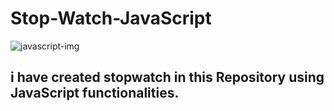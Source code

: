 # Stop-Watch-JavaScript
![javascript-img](https://github.com/Shahzaib-Anees/Stop-Watch-JavaScript/assets/159277068/efad2117-e695-42fe-ba92-a3c956d45ffd)
<br>
<h2>i have created stopwatch in this Repository using JavaScript functionalities.</h2>
